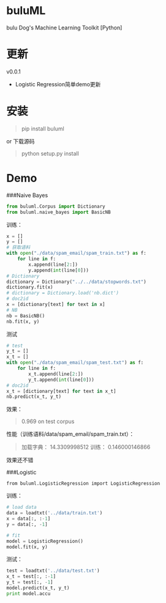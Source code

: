 # buluML
bulu Dog's Machine Learning Toolkit [Python]

# 更新
v0.0.1
* Logistic Regression简单demo更新

#  安装

> pip install buluml

or 下载源码

> python setup.py install

# Demo

###Naive Bayes

```python
from buluml.Corpus import Dictionary
from buluml.naive_bayes import BasicNB
```

训练：
```python
x = []
y = []
# 获取语料
with open("./data/spam_email/spam_train.txt") as f:
    for line in f:
        x.append(line[2:])
        y.append(int(line[0]))
# Dictionary
dictionary = Dictionary("../../data/stopwords.txt")
dictionary.fit(x)
# dictionary = Dictionary.load('nb.dict')
# doc2id
x = [dictionary[text] for text in x]
# NB
nb = BasicNB()
nb.fit(x, y)
```

测试
```python
# test
y_t = []
x_t = []
with open("./data/spam_email/spam_test.txt") as f:
    for line in f:
        x_t.append(line[2:])
        y_t.append(int(line[0]))
# doc2id
x_t = [dictionary[text] for text in x_t]
nb.predict(x_t, y_t)
```

效果：
> 0.969 on test corpus

 
性能（训练语料/data/spam_email/spam_train.txt）：

> 加载字典： 14.3309998512
  训练： 0.146000146866

 效果还不错

###Logistic 

```
from buluml.LogisticRegression import LogisticRegression
```

训练：
```python
# load data
data = loadtxt('../data/train.txt')
x = data[:, :-1]
y = data[:, -1]

# fit
model = LogisticRegression()
model.fit(x, y)
```

测试：
```python
test = loadtxt('../data/test.txt')
x_t = test[:, :-1]
y_t = test[:, -1]
model.predict(x_t, y_t)
print model.accu
```
